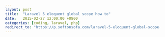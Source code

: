 ```yaml
---
layout: post
title:  "Laravel 5 eloquent global scope how to"
date:   2015-02-27 12:00:00 +0800
categories: [coding, laravel, php]
redirect_to: "https://p.softonsofa.com/laravel-5-eloquent-global-scope-how-to/"
---
```

